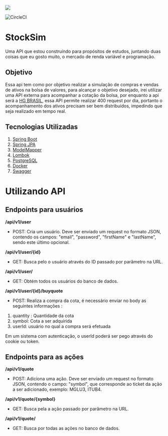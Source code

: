 ![](https://img.shields.io/badge/status-WORK%20IN%20PROGRESS-red)

![CircleCI](https://circleci.com/gh/LuizFrra/StockSim.png?circle-token=ada2fcfa87f14d394f638a07a21e24477e3d31aa)

# StockSim

Uma API que estou construíndo para propósitos de estudos, juntando duas coisas que eu gosto muito, o mercado de renda variável e programação.

## Objetivo

Essa api tem como por objetivo realizar a simulação de compras e vendas de ativos na bolsa de valores, para alcançar o objetivo desejado, irei utilizar uma API externa para acompanhar a cotação da  bolsa, por enquanto a api será a <a href="https://hgbrasil.com/">HG BRASIL<a/>, essa API permite realizar 400 request por dia, portanto o acompanhamento dos ativos precisam ser bem distribuídos, impedindo que seja realizado em tempo real.
  
## Tecnologias Utilizadas
<ol>
  <li><a href="https://spring.io/projects/spring-boot">Spring Boot</a></li>
  <li><a href="https://spring.io/projects/spring-data-jpa">Spring JPA</a></li>
  <li><a href="http://modelmapper.org/">ModelMapper</a></li>
  <li><a href="https://projectlombok.org/">Lombok</a></li>
  <li><a href="https://www.postgresql.org/">PostgreSQL</a></li>
  <li><a href="https://www.docker.com/">Docker</a></li>
  <li><a href="https://swagger.io/">Swagger</a></li>
</ol>

# Utilizando API

## Endpoints para usuários

__/api/v1/user__  
* POST: Cria um usuário. Deve ser enviado um request no formato JSON, contendo os campos: "email", "password", "firstName" e "lastName", sendo este último opcional.

__/api/v1/user/{id}__  
* GET: Busca pelo o usuário através do ID passado por parâmetro na URL.

__/api/v1/user/__
* GET: Obtém todos os usuários do banco de dados.

__/api/v1/user/{id}/buyquote__
* POST: Realiza a compra da cota, é necessário enviar no body as seguintes informações :
<ol>
  <li>quantity : Quantidade da cota</a></li>
  <li>symbol: Cota a ser adquirida</li>
  <li>userId: usuário no qual a compra será efetuada</li>
</ol>
Em um sistema com autenticação, o userId poderá ser pego através do cookie ou token.

## Endpoints para as ações

__/api/v1/quote__  
* POST: Adiciona uma ação. Deve ser enviado um request no formato JSON, contendo o campo: "symbol", que corresponde ao ticket da ação a ser adicionado, exemplo: MGLU3, ITUB4.

__/api/v1/quote/{symbol}__  
* GET: Busca pela a ação passado por parâmetro na URL.

__/api/v1/quote/__
* GET: Busca por todas as ações no banco de dados.
